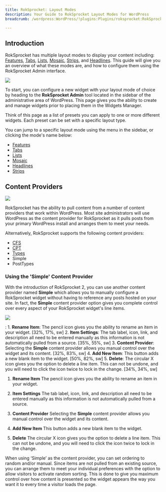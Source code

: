 ```yaml
---
title: RokSprocket: Layout Modes
description: Your Guide to RokSprocket Layout Modes for WordPress
breadcrumb: /wordpress:WordPress/!plugins:Plugins/roksprocket:RokSprocket

---
```


Introduction
------------
RokSprocket has multiple layout modes to display your content including: [Features][features_link], [Tabs][tabs_link], [Lists][lists_link], [Mosaic][mosaic_link], [Strips][strips_link], and [Headlines][headlines_link]. This guide will give you an overview of what these modes are, and how to configure them using the RokSprocket Admin interface.

![][admin1]

To start, you can configure a new widget with your layout mode of choice by heading to the **RokSprocket Admin** tool located in the sidebar of the administrative area of WordPress. This page gives you the ability to create and manage widgets prior to placing them in the Widgets Manager.

Think of this page as a list of presets you can apply to one or more different widgets. Each preset can be set with a specific layout type.

You can jump to a specific layout mode using the menu in the sidebar, or clicking the mode's name below:

* [Features][features_link]
* [Tabs][tabs_link]
* [Lists][lists_link]
* [Mosaic][mosaic_link]
* [Headlines][headlines_link]
* [Strips][strips_link]

Content Providers
-----

![][content]

RokSprocket has the ability to pull content from a number of content providers that work within WordPress. Most site administrators will use WordPress as the content provider for RokSprocket as it pulls posts from your primary WordPress install and arranges them to meet your needs. 

Alternatively, RokSprocket supports the following content providers:

* [CFS][cfs]
* [CPT][cpt]
* [Types][types]
* Simple
* PostTypes

### Using the 'Simple' Content Provider
With the introduction of RokSprocket 2, you can use another content provider named **Simple** which allows you to manually configure a RokSprocket widget without having to reference any posts hosted on your site. In fact, the **Simple** content provider option gives you complete control over every aspect of your RokSprocket widget's line items.

![][simple]

:   1. **Rename Item**: The pencil icon gives you the ability to rename an item in your widget. [32%, 17%, sw]
    2. **Item Settings**: The tab label, icon, link, and description all need to be entered manually as this information is not automatically pulled from a source. [35%, 55%, sw]
    3. **Content Provider**: Selecting the **Simple** content provider allows you manual control over the widget and its content. [32%, 83%, sw]
    4. **Add New Item**: This button adds a new blank item to the widget. [50%, 82%, sw]
    5. **Delete**: The circular X icon gives you the option to delete a line item. This can not be undone, and you will need to click the icon twice to lock in the change. [34%, 34%, sw]

1. **Rename Item** The pencil icon gives you the ability to rename an item in your widget.

2. **Item Settings** The tab label, icon, link, and description all need to be entered manually as this information is not automatically pulled from a source.

3. **Content Provider** Selecting the **Simple** content provider allows you manual control over the widget and its content.

4. **Add New Item** This button adds a new blank item to the widget.

5. **Delete** The circular X icon gives you the option to delete a line item. This can not be undone, and you will need to click the icon twice to lock in the change.

When using ‘Simple’ as the content provider, you can set ordering to random and/or manual. Since items are not pulled from an existing source, you can arrange them to meet your individual preferences with the option to allow visitors to activate random sorting. This is done to give you maximum control over how content is presented so the widget appears the way you want it to every time a visitor loads the page.

[features_link]: features_mode.md
[lists_link]: lists_mode.md
[tabs_link]: tabs_mode.md
[mosaic_link]: mosaic_mode.md
[headlines_link]: headlines_mode.md
[strips_link]: strips_mode.md
[roksprocket_widget_1]: assets/roksprocket_widget_1.png
[strips_demo]: assets/strips_demo.png
[admin1]: assets/wp_roksprocket_admin_1.png
[features1]: assets/wp_roksprocket_features_1.png
[headlines1]: assets/wp_roksprocket_headlines_1.png
[lists1]: assets/wp_roksprocket_lists_1.png
[mosaic1]: assets/wp_roksprocket_mosaic_1.png
[tabs1]: assets/wp_roksprocket_tabs_1.png
[widget1]: assets/wp_roksprocket_widget_1.png
[widget2]: assets/wp_roksprocket_widget_2.png
[simple]: assets/roksprocket_simple.jpeg
[content]: assets/roksprocket_content.jpeg
[cfs]: http://wordpress.org/plugins/custom-field-suite/
[cpt]: http://wordpress.org/plugins/custom-post-type-ui/
[types]: http://wordpress.org/plugins/types/